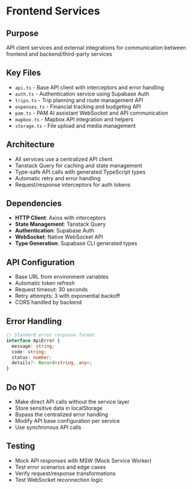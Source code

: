 # Frontend Services

## Purpose
API client services and external integrations for communication between frontend and backend/third-party services

## Key Files
- `api.ts` - Base API client with interceptors and error handling
- `auth.ts` - Authentication service using Supabase Auth
- `trips.ts` - Trip planning and route management API
- `expenses.ts` - Financial tracking and budgeting API
- `pam.ts` - PAM AI assistant WebSocket and API communication
- `mapbox.ts` - Mapbox API integration and helpers
- `storage.ts` - File upload and media management

## Architecture
- All services use a centralized API client
- Tanstack Query for caching and state management
- Type-safe API calls with generated TypeScript types
- Automatic retry and error handling
- Request/response interceptors for auth tokens

## Dependencies
- **HTTP Client**: Axios with interceptors
- **State Management**: Tanstack Query
- **Authentication**: Supabase Auth
- **WebSocket**: Native WebSocket API
- **Type Generation**: Supabase CLI generated types

## API Configuration
- Base URL from environment variables
- Automatic token refresh
- Request timeout: 30 seconds
- Retry attempts: 3 with exponential backoff
- CORS handled by backend

## Error Handling
```typescript
// Standard error response format
interface ApiError {
  message: string;
  code: string;
  status: number;
  details?: Record<string, any>;
}
```

## Do NOT
- Make direct API calls without the service layer
- Store sensitive data in localStorage
- Bypass the centralized error handling
- Modify API base configuration per service
- Use synchronous API calls

## Testing
- Mock API responses with MSW (Mock Service Worker)
- Test error scenarios and edge cases
- Verify request/response transformations
- Test WebSocket reconnection logic